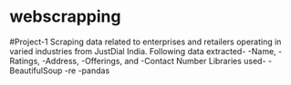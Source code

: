 # webscrapping


#Project-1
Scraping data related to enterprises and retailers operating in varied industries from JustDial India.
Following data extracted-
  -Name,
  -Ratings,
  -Address,
  -Offerings, and
  -Contact Number
Libraries used-
  -BeautifulSoup
  -re
  -pandas
